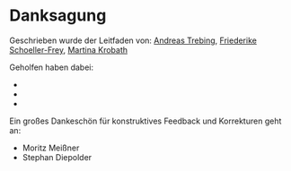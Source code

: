 # Danksagung

Geschrieben wurde der Leitfaden von: [Andreas Trebing](https://www.linkedin.com/in/andreas-trebing-32872b143/), [Friederike Schoeller-Frey](https://www.linkedin.com/in/frey-32753b67/), [Martina Krobath](https://www.linkedin.com/in/martina-krobath/)


Geholfen haben dabei:

- 
-
-

Ein großes Dankeschön für konstruktives Feedback und Korrekturen geht an:

- Moritz Meißner
- Stephan Diepolder
